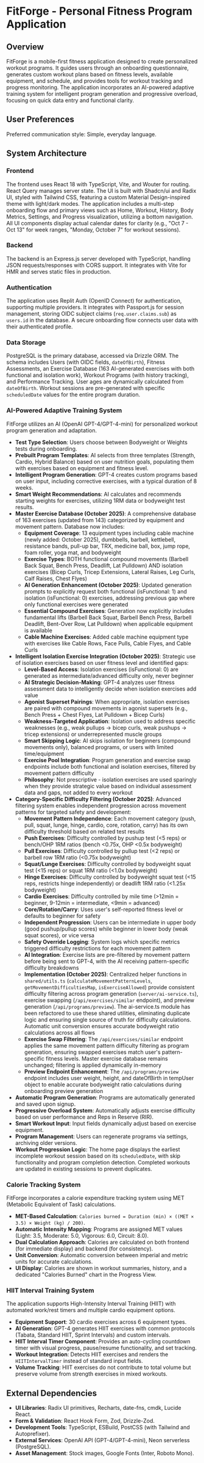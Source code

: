 # FitForge - Personal Fitness Program Application

## Overview
FitForge is a mobile-first fitness application designed to create personalized workout programs. It guides users through an onboarding questionnaire, generates custom workout plans based on fitness levels, available equipment, and schedule, and provides tools for workout tracking and progress monitoring. The application incorporates an AI-powered adaptive training system for intelligent program generation and progressive overload, focusing on quick data entry and functional clarity.

## User Preferences
Preferred communication style: Simple, everyday language.

## System Architecture

### Frontend
The frontend uses React 18 with TypeScript, Vite, and Wouter for routing. React Query manages server state. The UI is built with Shadcn/ui and Radix UI, styled with Tailwind CSS, featuring a custom Material Design-inspired theme with light/dark modes. The application includes a multi-step onboarding flow and primary views such as Home, Workout, History, Body Metrics, Settings, and Progress visualization, utilizing a bottom navigation. All UI components display actual calendar dates for clarity (e.g., "Oct 7 - Oct 13" for week ranges, "Monday, October 7" for workout sessions).

### Backend
The backend is an Express.js server developed with TypeScript, handling JSON requests/responses with CORS support. It integrates with Vite for HMR and serves static files in production.

### Authentication
The application uses Replit Auth (OpenID Connect) for authentication, supporting multiple providers. It integrates with Passport.js for session management, storing OIDC subject claims (`req.user.claims.sub`) as `users.id` in the database. A secure onboarding flow connects user data with their authenticated profile.

### Data Storage
PostgreSQL is the primary database, accessed via Drizzle ORM. The schema includes Users (with OIDC fields, `dateOfBirth`), Fitness Assessments, an Exercise Database (163 AI-generated exercises with both functional and isolation work), Workout Programs (with history tracking), and Performance Tracking. User ages are dynamically calculated from `dateOfBirth`. Workout sessions are pre-generated with specific `scheduledDate` values for the entire program duration.

### AI-Powered Adaptive Training System
FitForge utilizes an AI (OpenAI GPT-4/GPT-4-mini) for personalized workout program generation and adaptation.
- **Test Type Selection**: Users choose between Bodyweight or Weights tests during onboarding.
- **Prebuilt Program Templates**: AI selects from three templates (Strength, Cardio, Hybrid Balance) based on user nutrition goals, populating them with exercises based on equipment and fitness level.
- **Intelligent Program Generation**: GPT-4 creates custom programs based on user input, including corrective exercises, with a typical duration of 8 weeks.
- **Smart Weight Recommendations**: AI calculates and recommends starting weights for exercises, utilizing 1RM data or bodyweight test results.
- **Master Exercise Database (October 2025)**: A comprehensive database of 163 exercises (updated from 143) categorized by equipment and movement pattern. Database now includes:
  - **Equipment Coverage**: 13 equipment types including cable machine (newly added: October 2025), dumbbells, barbell, kettlebell, resistance bands, pull-up bar, TRX, medicine ball, box, jump rope, foam roller, yoga mat, and bodyweight
  - **Exercise Types**: BOTH functional compound movements (Barbell Back Squat, Bench Press, Deadlift, Lat Pulldown) AND isolation exercises (Bicep Curls, Tricep Extensions, Lateral Raises, Leg Curls, Calf Raises, Chest Flyes)
  - **AI Generation Enhancement (October 2025)**: Updated generation prompts to explicitly request both functional (isFunctional: 1) and isolation (isFunctional: 0) exercises, addressing previous gap where only functional exercises were generated
  - **Essential Compound Exercises**: Generation now explicitly includes fundamental lifts (Barbell Back Squat, Barbell Bench Press, Barbell Deadlift, Bent-Over Row, Lat Pulldown) when applicable equipment is available
  - **Cable Machine Exercises**: Added cable machine equipment type with exercises like Cable Rows, Face Pulls, Cable Flyes, and Cable Curls
- **Intelligent Isolation Exercise Integration (October 2025)**: Strategic use of isolation exercises based on user fitness level and identified gaps:
  - **Level-Based Access**: Isolation exercises (isFunctional: 0) are generated as intermediate/advanced difficulty only, never beginner
  - **AI Strategic Decision-Making**: GPT-4 analyzes user fitness assessment data to intelligently decide when isolation exercises add value
  - **Agonist Superset Pairings**: When appropriate, isolation exercises are paired with compound movements in agonist supersets (e.g., Bench Press + Chest Flyes, Lat Pulldown + Bicep Curls)
  - **Weakness-Targeted Application**: Isolation used to address specific weaknesses (e.g., weak pullups → bicep curls, weak pushups → tricep extensions) or underrepresented muscle groups
  - **Smart Skipping Logic**: AI skips isolation for beginners (compound movements only), balanced programs, or users with limited time/equipment
  - **Exercise Pool Integration**: Program generation and exercise swap endpoints include both functional and isolation exercises, filtered by movement pattern difficulty
  - **Philosophy**: Not prescriptive - isolation exercises are used sparingly when they provide strategic value based on individual assessment data and gaps, not added to every workout
- **Category-Specific Difficulty Filtering (October 2025)**: Advanced filtering system enables independent progression across movement patterns for targeted safety and development:
  - **Movement Pattern Independence**: Each movement category (push, pull, squat, lunge, hinge, cardio, core, rotation, carry) has its own difficulty threshold based on related test results
  - **Push Exercises**: Difficulty controlled by pushup test (<5 reps) or bench/OHP 1RM ratios (bench <0.75x, OHP <0.5x bodyweight)
  - **Pull Exercises**: Difficulty controlled by pullup test (<2 reps) or barbell row 1RM ratio (<0.75x bodyweight)
  - **Squat/Lunge Exercises**: Difficulty controlled by bodyweight squat test (<15 reps) or squat 1RM ratio (<1.0x bodyweight)
  - **Hinge Exercises**: Difficulty controlled by bodyweight squat test (<15 reps, restricts hinge independently) or deadlift 1RM ratio (<1.25x bodyweight)
  - **Cardio Exercises**: Difficulty controlled by mile time (>12min = beginner, 9-12min = intermediate, <9min = advanced)
  - **Core/Rotation/Carry**: Uses user's self-reported fitness level or defaults to beginner for safety
  - **Independent Progression**: Users can be intermediate in upper body (good pushup/pullup scores) while beginner in lower body (weak squat scores), or vice versa
  - **Safety Override Logging**: System logs which specific metrics triggered difficulty restrictions for each movement pattern
  - **AI Integration**: Exercise lists are pre-filtered by movement pattern before being sent to GPT-4, with the AI receiving pattern-specific difficulty breakdowns
  - **Implementation (October 2025)**: Centralized helper functions in `shared/utils.ts` (`calculateMovementPatternLevels`, `getMovementDifficultiesMap`, `isExerciseAllowed`) provide consistent difficulty filtering across program generation (`server/ai-service.ts`), exercise swapping (`/api/exercises/similar` endpoint), and preview generation (`/api/programs/preview`). The ai-service.ts module has been refactored to use these shared utilities, eliminating duplicate logic and ensuring single source of truth for difficulty calculations. Automatic unit conversion ensures accurate bodyweight ratio calculations across all flows
  - **Exercise Swap Filtering**: The `/api/exercises/similar` endpoint applies the same movement pattern difficulty filtering as program generation, ensuring swapped exercises match user's pattern-specific fitness levels. Master exercise database remains unchanged; filtering is applied dynamically in-memory
  - **Preview Endpoint Enhancement**: The `/api/programs/preview` endpoint includes user weight, height, and dateOfBirth in tempUser object to enable accurate bodyweight ratio calculations during onboarding preview generation
- **Automatic Program Generation**: Programs are automatically generated and saved upon signup.
- **Progressive Overload System**: Automatically adjusts exercise difficulty based on user performance and Reps in Reserve (RIR).
- **Smart Workout Input**: Input fields dynamically adjust based on exercise equipment.
- **Program Management**: Users can regenerate programs via settings, archiving older versions.
- **Workout Progression Logic**: The home page displays the earliest incomplete workout session based on its `scheduledDate`, with skip functionality and program completion detection. Completed workouts are updated in existing sessions to prevent duplicates.

### Calorie Tracking System
FitForge incorporates a calorie expenditure tracking system using MET (Metabolic Equivalent of Task) calculations.
- **MET-Based Calculation**: `Calories burned = Duration (min) × ((MET × 3.5) × Weight (kg) / 200)`.
- **Automatic Intensity Mapping**: Programs are assigned MET values (Light: 3.5, Moderate: 5.0, Vigorous: 6.0, Circuit: 8.0).
- **Dual Calculation Approach**: Calories are calculated on both frontend (for immediate display) and backend (for consistency).
- **Unit Conversion**: Automatic conversion between imperial and metric units for accurate calculations.
- **UI Display**: Calories are shown in workout summaries, history, and a dedicated "Calories Burned" chart in the Progress View.

### HIIT Interval Training System
The application supports High-Intensity Interval Training (HIIT) with automated work/rest timers and multiple cardio equipment options.
- **Equipment Support**: 30 cardio exercises across 6 equipment types.
- **AI Generation**: GPT-4 generates HIIT exercises with common protocols (Tabata, Standard HIIT, Sprint Intervals) and custom intervals.
- **HIIT Interval Timer Component**: Provides an auto-cycling countdown timer with visual progress, pause/resume functionality, and set tracking.
- **Workout Integration**: Detects HIIT exercises and renders the `HIITIntervalTimer` instead of standard input fields.
- **Volume Tracking**: HIIT exercises do not contribute to total volume but preserve volume from strength exercises in mixed workouts.

## External Dependencies

- **UI Libraries**: Radix UI primitives, Recharts, date-fns, cmdk, Lucide React.
- **Form & Validation**: React Hook Form, Zod, Drizzle-Zod.
- **Development Tools**: TypeScript, ESBuild, PostCSS (with Tailwind and Autoprefixer).
- **External Services**: OpenAI API (GPT-4/GPT-4-mini), Neon serverless (PostgreSQL).
- **Asset Management**: Stock images, Google Fonts (Inter, Roboto Mono).